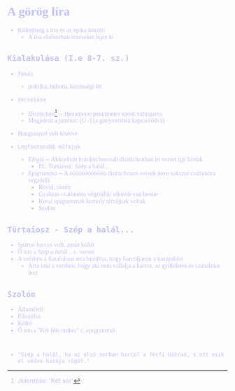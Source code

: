 <span style="font-family:'cascadia code'">
<font color=#c0c0ff>

# A görög líra

- Különbség a líra és az epika között:
  - A líra elsősorban érzéseket fejez ki

## `Kialakulása (I.e 8-7. sz.)`

- `Témái`
  - politika, háború, közösségi lét

- `Verselése`
  - Disztichon[^1] -- Hexameter/pentameter sorok váltogatva
  - Megjelent a jambus: [U -] (a gúnyvershez kapcsolódva)


- Hangszerrel volt kísérve

- `Legfontosabb műfajok`
  - _Elégia_ -- Akkoriban minden hosszab disztichonban írt verset így hívtak
    - Pl.: Türtaiosz: Szép a halál...
  - _Epigramma_ -- A öööööööööööö disztichonos versek neve sokszor csattanóra végződik
    - Rövid, tömör
    - Gyakran csattanóra végződik/ ellentét van benne
    - Korai epigrammák komoly témájúak voltak
    - Szolón

## `Türtaiosz - Szép a halál...`
  - Spártai harcos volt, aztán költő
  - Ő írta a _Szép a halál..._ c. verset
  - A versben a fiatalokaat arra buzdítja, hogy harcoljanak a hazájukért
    - Arra utal a versben, hogy aki nem vállalja a harcot, az gyűlöletes és szánalmas lesz

## `Szolón`
  - Államférfi
  - Filozófus
  - Költő
  - Ő írta a "Két féle ember" c. epigrammát
 
#
  - ```"Szép a halál, ha az első sorban harcol a férfi bátran, s ott esik el védve hazája rögét."``` 

[^1]: Jelentése: 'Két sor'


</span>